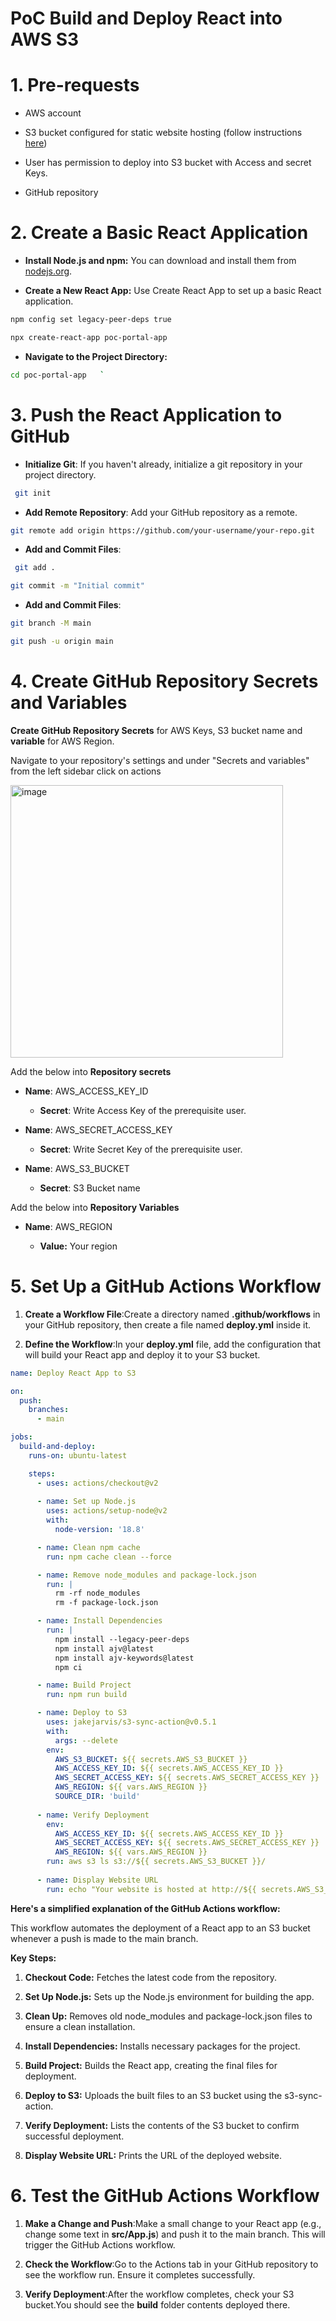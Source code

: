PoC Build and Deploy React into AWS S3
======================================



**1\. Pre-requests**
====================

*   AWS account
    
*   S3 bucket configured for static website hosting (follow instructions [here](https://medium.com/@dav.abdallah/build-your-static-website-using-aws-s3-and-cloudfront-a-step-by-step-guide-a6fd515d2096))
    
*   User has permission to deploy into S3 bucket with Access and secret Keys.
    
*   GitHub repository
    

**2\. Create a Basic React Application**
========================================

*   **Install Node.js and npm:** You can download and install them from [nodejs.org](http://nodejs.org/).
    
*   **Create a New React App:** Use Create React App to set up a basic React application.
    
```bash
npm config set legacy-peer-deps true   
```

```bash
npx create-react-app poc-portal-app
```

*   **Navigate to the Project Directory:**
    
```bash
cd poc-portal-app   `
```

**3\. Push the React Application to GitHub**
============================================

*   **Initialize Git**: If you haven't already, initialize a git repository in your project directory.
    
```bash
 git init 
```

*   **Add Remote Repository**: Add your GitHub repository as a remote.
    
```bash
git remote add origin https://github.com/your-username/your-repo.git
```

*   **Add and Commit Files**:
    

```bash
 git add .
```
```bash
git commit -m "Initial commit" 
```

*   **Add and Commit Files**:

```bash
git branch -M main  
```
```bash
git push -u origin main
```

4\. **Create GitHub Repository Secrets and Variables**
======================================================

**Create GitHub Repository Secrets** for AWS Keys, S3 bucket name and **variable** for AWS Region.

Navigate to your repository's settings and under "Secrets and variables" from the left sidebar click on actions

<img width="436" alt="image" src="https://github.com/user-attachments/assets/6e6ceea0-009f-43ce-9bae-13ff4e42284f" />


Add the below into **Repository secrets**

*   **Name**: AWS\_ACCESS\_KEY\_ID
    
    *   **Secret**: Write Access Key of the prerequisite user.
        
*   **Name**: AWS\_SECRET\_ACCESS\_KEY
    
    *   **Secret**: Write Secret Key of the prerequisite user.
        
*   **Name**: AWS\_S3\_BUCKET
    
    *   **Secret**: S3 Bucket name
        

Add the below into **Repository Variables**

*   **Name**: AWS\_REGION
    
    *   **Value:** Your region
        

5\. **Set Up a GitHub Actions Workflow**
========================================

1.  **Create a Workflow File**:Create a directory named **.github/workflows** in your GitHub repository, then create a file named **deploy.yml** inside it.
    
2.  **Define the Workflow**:In your **deploy.yml** file, add the configuration that will build your React app and deploy it to your S3 bucket.
    
```yml
name: Deploy React App to S3

on:
  push:
    branches:
      - main

jobs:
  build-and-deploy:
    runs-on: ubuntu-latest

    steps:
      - uses: actions/checkout@v2
      
      - name: Set up Node.js
        uses: actions/setup-node@v2
        with:
          node-version: '18.8' 

      - name: Clean npm cache
        run: npm cache clean --force

      - name: Remove node_modules and package-lock.json
        run: |
          rm -rf node_modules
          rm -f package-lock.json

      - name: Install Dependencies
        run: |
          npm install --legacy-peer-deps
          npm install ajv@latest 
          npm install ajv-keywords@latest 
          npm ci

      - name: Build Project
        run: npm run build

      - name: Deploy to S3
        uses: jakejarvis/s3-sync-action@v0.5.1
        with:
          args: --delete
        env:
          AWS_S3_BUCKET: ${{ secrets.AWS_S3_BUCKET }}
          AWS_ACCESS_KEY_ID: ${{ secrets.AWS_ACCESS_KEY_ID }}
          AWS_SECRET_ACCESS_KEY: ${{ secrets.AWS_SECRET_ACCESS_KEY }}
          AWS_REGION: ${{ vars.AWS_REGION }}
          SOURCE_DIR: 'build'
          
      - name: Verify Deployment
        env:
          AWS_ACCESS_KEY_ID: ${{ secrets.AWS_ACCESS_KEY_ID }}
          AWS_SECRET_ACCESS_KEY: ${{ secrets.AWS_SECRET_ACCESS_KEY }}
          AWS_REGION: ${{ vars.AWS_REGION }}
        run: aws s3 ls s3://${{ secrets.AWS_S3_BUCKET }}/
        
      - name: Display Website URL
        run: echo "Your website is hosted at http://${{ secrets.AWS_S3_BUCKET }}.s3-website-${{ vars.AWS_REGION }}.amazonaws.com"

```



**Here's a simplified explanation of the GitHub Actions workflow:**

This workflow automates the deployment of a React app to an S3 bucket whenever a push is made to the main branch.

**Key Steps:**

1.  **Checkout Code:** Fetches the latest code from the repository.
    
2.  **Set Up Node.js:** Sets up the Node.js environment for building the app.
    
3.  **Clean Up:** Removes old node\_modules and package-lock.json files to ensure a clean installation.
    
4.  **Install Dependencies:** Installs necessary packages for the project.
    
5.  **Build Project:** Builds the React app, creating the final files for deployment.
    
6.  **Deploy to S3:** Uploads the built files to an S3 bucket using the s3-sync-action.
    
7.  **Verify Deployment:** Lists the contents of the S3 bucket to confirm successful deployment.
    
8.  **Display Website URL:** Prints the URL of the deployed website.

   
    

6\. **Test the GitHub Actions Workflow**
========================================

1.  **Make a Change and Push**:Make a small change to your React app (e.g., change some text in **src/App.js**) and push it to the main branch. This will trigger the GitHub Actions workflow.
    
2.  **Check the Workflow**:Go to the Actions tab in your GitHub repository to see the workflow run. Ensure it completes successfully.
    
3.  **Verify Deployment**:After the workflow completes, check your S3 bucket.You should see the **build** folder contents deployed there.
